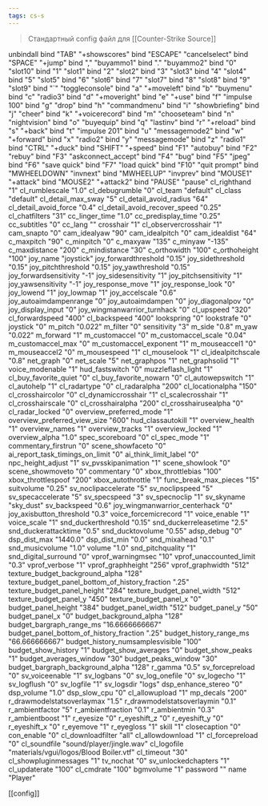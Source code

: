 ```yaml
---
tags: cs-s
---
```


> Стандартный config файл для [[Counter-Strike Source]]


unbindall
bind "TAB" "+showscores"
bind "ESCAPE" "cancelselect"
bind "SPACE" "+jump"
bind "," "buyammo1"
bind "." "buyammo2"
bind "0" "slot10"
bind "1" "slot1"
bind "2" "slot2"
bind "3" "slot3"
bind "4" "slot4"
bind "5" "slot5"
bind "6" "slot6"
bind "7" "slot7"
bind "8" "slot8"
bind "9" "slot9"
bind "`" "toggleconsole"
bind "a" "+moveleft"
bind "b" "buymenu"
bind "c" "radio3"
bind "d" "+moveright"
bind "e" "+use"
bind "f" "impulse 100"
bind "g" "drop"
bind "h" "commandmenu"
bind "i" "showbriefing"
bind "j" "cheer"
bind "k" "+voicerecord"
bind "m" "chooseteam"
bind "n" "nightvision"
bind "o" "buyequip"
bind "q" "lastinv"
bind "r" "+reload"
bind "s" "+back"
bind "t" "impulse 201"
bind "u" "messagemode2"
bind "w" "+forward"
bind "x" "radio2"
bind "y" "messagemode"
bind "z" "radio1"
bind "CTRL" "+duck"
bind "SHIFT" "+speed"
bind "F1" "autobuy"
bind "F2" "rebuy"
bind "F3" "askconnect_accept"
bind "F4" "bug"
bind "F5" "jpeg"
bind "F6" "save quick"
bind "F7" "load quick"
bind "F10" "quit prompt"
bind "MWHEELDOWN" "invnext"
bind "MWHEELUP" "invprev"
bind "MOUSE1" "+attack"
bind "MOUSE2" "+attack2"
bind "PAUSE" "pause"
cl_righthand "1"
cl_rumblescale "1.0"
cl_debugrumble "0"
cl_team "default"
cl_class "default"
cl_detail_max_sway "5"
cl_detail_avoid_radius "64"
cl_detail_avoid_force "0.4"
cl_detail_avoid_recover_speed "0.25"
cl_chatfilters "31"
cc_linger_time "1.0"
cc_predisplay_time "0.25"
cc_subtitles "0"
cc_lang ""
crosshair "1"
cl_observercrosshair "1"
cam_snapto "0"
cam_idealyaw "90"
cam_idealpitch "0"
cam_idealdist "64"
c_maxpitch "90"
c_minpitch "0"
c_maxyaw "135"
c_minyaw "-135"
c_maxdistance "200"
c_mindistance "30"
c_orthowidth "100"
c_orthoheight "100"
joy_name "joystick"
joy_forwardthreshold "0.15"
joy_sidethreshold "0.15"
joy_pitchthreshold "0.15"
joy_yawthreshold "0.15"
joy_forwardsensitivity "-1"
joy_sidesensitivity "1"
joy_pitchsensitivity "1"
joy_yawsensitivity "-1"
joy_response_move "1"
joy_response_look "0"
joy_lowend "1"
joy_lowmap "1"
joy_accelscale "0.6"
joy_autoaimdampenrange "0"
joy_autoaimdampen "0"
joy_diagonalpov "0"
joy_display_input "0"
joy_wingmanwarrior_turnhack "0"
cl_upspeed "320"
cl_forwardspeed "400"
cl_backspeed "400"
lookspring "0"
lookstrafe "0"
joystick "0"
m_pitch "0.022"
m_filter "0"
sensitivity "3"
m_side "0.8"
m_yaw "0.022"
m_forward "1"
m_customaccel "0"
m_customaccel_scale "0.04"
m_customaccel_max "0"
m_customaccel_exponent "1"
m_mouseaccel1 "0"
m_mouseaccel2 "0"
m_mousespeed "1"
cl_mouselook "1"
cl_idealpitchscale "0.8"
net_graph "0"
net_scale "5"
net_graphpos "1"
net_graphsolid "1"
voice_modenable "1"
hud_fastswitch "0"
muzzleflash_light "1"
cl_buy_favorite_quiet "0"
cl_buy_favorite_nowarn "0"
cl_autowepswitch "1"
cl_autohelp "1"
cl_radartype "0"
cl_radaralpha "200"
cl_locationalpha "150"
cl_crosshaircolor "0"
cl_dynamiccrosshair "1"
cl_scalecrosshair "1"
cl_crosshairscale "0"
cl_crosshairalpha "200"
cl_crosshairusealpha "0"
cl_radar_locked "0"
overview_preferred_mode "1"
overview_preferred_view_size "600"
hud_classautokill "1"
overview_health "1"
overview_names "1"
overview_tracks "1"
overview_locked "1"
overview_alpha "1.0"
spec_scoreboard "0"
cl_spec_mode "1"
commentary_firstrun "0"
scene_showfaceto "0"
ai_report_task_timings_on_limit "0"
ai_think_limit_label "0"
npc_height_adjust "1"
sv_pvsskipanimation "1"
scene_showlook "0"
scene_showmoveto "0"
commentary "0"
xbox_throttlebias "100"
xbox_throttlespoof "200"
xbox_autothrottle "1"
func_break_max_pieces "15"
suitvolume "0.25"
sv_noclipaccelerate "5"
sv_noclipspeed "5"
sv_specaccelerate "5"
sv_specspeed "3"
sv_specnoclip "1"
sv_skyname "sky_dust"
sv_backspeed "0.6"
joy_wingmanwarrior_centerhack "0"
joy_axisbutton_threshold "0.3"
voice_forcemicrecord "1"
voice_enable "1"
voice_scale "1"
snd_duckerthreshold "0.15"
snd_duckerreleasetime "2.5"
snd_duckerattacktime "0.5"
snd_ducktovolume "0.55"
adsp_debug "0"
dsp_dist_max "1440.0"
dsp_dist_min "0.0"
snd_mixahead "0.1"
snd_musicvolume "1.0"
volume "1.0"
snd_pitchquality "1"
snd_digital_surround "0"
vprof_warningmsec "10"
vprof_unaccounted_limit "0.3"
vprof_verbose "1"
vprof_graphheight "256"
vprof_graphwidth "512"
texture_budget_background_alpha "128"
texture_budget_panel_bottom_of_history_fraction ".25"
texture_budget_panel_height "284"
texture_budget_panel_width "512"
texture_budget_panel_y "450"
texture_budget_panel_x "0"
budget_panel_height "384"
budget_panel_width "512"
budget_panel_y "50"
budget_panel_x "0"
budget_background_alpha "128"
budget_bargraph_range_ms "16.6666666667"
budget_panel_bottom_of_history_fraction ".25"
budget_history_range_ms "66.666666667"
budget_history_numsamplesvisible "100"
budget_show_history "1"
budget_show_averages "0"
budget_show_peaks "1"
budget_averages_window "30"
budget_peaks_window "30"
budget_bargraph_background_alpha "128"
r_gamma "0.5"
sv_forcepreload "0"
sv_voiceenable "1"
sv_logbans "0"
sv_log_onefile "0"
sv_logecho "1"
sv_logflush "0"
sv_logfile "1"
sv_logsdir "logs"
dsp_enhance_stereo "0"
dsp_volume "1.0"
dsp_slow_cpu "0"
cl_allowupload "1"
mp_decals "200"
r_drawmodelstatsoverlaymax "1.5"
r_drawmodelstatsoverlaymin "0.1"
r_ambientfactor "5"
r_ambientfraction "0.1"
r_ambientmin "0.3"
r_ambientboost "1"
r_eyesize "0"
r_eyeshift_z "0"
r_eyeshift_y "0"
r_eyeshift_x "0"
r_eyemove "1"
r_eyegloss "1"
skill "1"
closecaption "0"
con_enable "0"
cl_downloadfilter "all"
cl_allowdownload "1"
cl_forcepreload "0"
cl_soundfile "sound/player/jingle.wav"
cl_logofile "materials/vgui/logos/Blood Boiler.vtf"
cl_timeout "30"
cl_showpluginmessages "1"
tv_nochat "0"
sv_unlockedchapters "1"
cl_updaterate "100"
cl_cmdrate "100"
bgmvolume "1"
password ""
name "Player"

[[config]]
